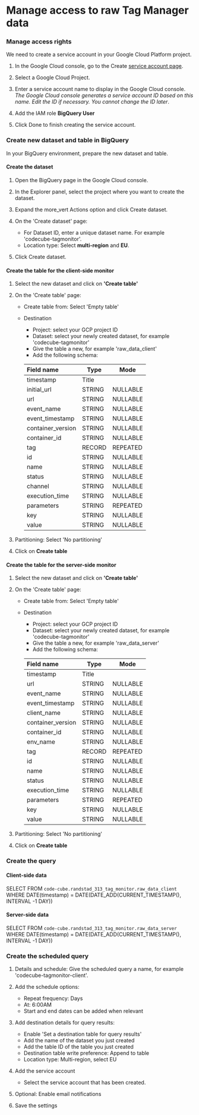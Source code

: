 # Manage access to raw Tag Manager data

### Manage access rights
We need to create a service account in your Google Cloud Platform project.

1. In the Google Cloud console, go to the Create [service account page](https://console.cloud.google.com/projectselector2/iam-admin/serviceaccounts/create?walkthrough_id=iam--create-service-account&_ga=2.256991880.228167773.1709798988-298617199.1684135176#step_index=1).

2. Select a Google Cloud Project.

3. Enter a service account name to display in the Google Cloud console.
_The Google Cloud console generates a service account ID based on this name. Edit the ID if necessary. You cannot change the ID later_.

4. Add the IAM role **BigQuery User**

5. Click Done to finish creating the service account.

### Create new dataset and table in BigQuery 
In your BigQuery environment, prepare the new dataset and table.

#### Create the dataset

1. Open the BigQuery page in the Google Cloud console.

2. In the Explorer panel, select the project where you want to create the dataset.

3. Expand the more_vert Actions option and click Create dataset.

4. On the 'Create dataset' page:

    - For Dataset ID, enter a unique dataset name. For example 'codecube-tagmonitor'.
    - Location type: Select **multi-region** and **EU**.

5. Click Create dataset.

#### Create the table for the client-side monitor

1. Select the new dataset and click on **'Create table'**

2. On the 'Create table' page:

    - Create table from: Select 'Empty table'
    - Destination
        - Project: select your GCP project ID
        - Dataset: select your newly created dataset, for example 'codecube-tagmonitor'
        - Give the table a new, for example 'raw_data_client'
        - Add the following schema:
    

        | Field name        | Type      | Mode |
        | :---------------- | --------- | --------
        | timestamp         | Title     |
        | initial_url       | STRING    | NULLABLE
        | url               | STRING    | NULLABLE
        | event_name        | STRING    | NULLABLE
        | event_timestamp   | STRING    | NULLABLE
        | container_version | STRING    | NULLABLE
        | container_id      | STRING    | NULLABLE
        | tag               | RECORD    | REPEATED
        | id                | STRING    | NULLABLE
        | name              | STRING    | NULLABLE
        | status            | STRING    | NULLABLE
        | channel           | STRING    | NULLABLE
        | execution_time    | STRING    | NULLABLE
        | parameters        | STRING    | REPEATED
        | key               | STRING    | NULLABLE
        | value               | STRING    | NULLABLE

4. Partitioning: Select 'No partitioning'

5. Click on **Create table**


#### Create the table for the server-side monitor

1. Select the new dataset and click on **'Create table'**

2. On the 'Create table' page:

    - Create table from: Select 'Empty table'
    - Destination
        - Project: select your GCP project ID
        - Dataset: select your newly created dataset, for example 'codecube-tagmonitor'
        - Give the table a new, for example 'raw_data_server'
        - Add the following schema:
    

        | Field name        | Type      | Mode |
        | :---------------- | --------- | --------
        | timestamp         | Title     |
        | url               | STRING    | NULLABLE
        | event_name        | STRING    | NULLABLE
        | event_timestamp   | STRING    | NULLABLE
        | client_name       | STRING    | NULLABLE
        | container_version | STRING    | NULLABLE
        | container_id      | STRING    | NULLABLE
        | env_name          | STRING    | NULLABLE
        | tag               | RECORD    | REPEATED
        | id                | STRING    | NULLABLE
        | name              | STRING    | NULLABLE
        | status            | STRING    | NULLABLE
        | execution_time    | STRING    | NULLABLE
        | parameters        | STRING    | REPEATED
        | key               | STRING    | NULLABLE
        | value               | STRING    | NULLABLE

4. Partitioning: Select 'No partitioning'

5. Click on **Create table**
 
### Create the query

#### Client-side data
SELECT  FROM `code-cube.randstad_313_tag_monitor.raw_data_client` WHERE DATE(timestamp) = DATE(DATE_ADD(CURRENT_TIMESTAMP(), INTERVAL -1 DAY))

#### Server-side data
SELECT  FROM `code-cube.randstad_313_tag_monitor.raw_data_server` WHERE DATE(timestamp) = DATE(DATE_ADD(CURRENT_TIMESTAMP(), INTERVAL -1 DAY))

### Create the scheduled query

1. Details and schedule: Give the scheduled query a name, for example 'codecube-tagmonitor-client'.

2. Add the schedule options:

    -  Repeat frequency: Days
    -  At: 6:00AM
    - Start and end dates can be added when relevant

3. Add destination details for query results:

    - Enable 'Set a destination table for query results'
    - Add the name of the dataset you just created
    - Add the table ID of the table you just created
    - Destination table write preference: Append to table
    - Location type: Multi-region, select EU

4. Add the service account
    - Select the service account that has been created.

5. Optional: Enable email notifications

6. Save the settings
